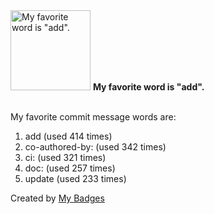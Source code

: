 <img src="https://my-badges.github.io/my-badges/favorite-word.png" alt="My favorite word is &quot;add&quot;." title="My favorite word is &quot;add&quot;." width="128">
<strong>My favorite word is &quot;add&quot;.</strong>
<br><br>

My favorite commit message words are:

1. add (used 414 times)
2. co-authored-by: (used 342 times)
3. ci: (used 321 times)
4. doc: (used 257 times)
5. update (used 233 times)


Created by <a href="https://github.com/my-badges/my-badges">My Badges</a>